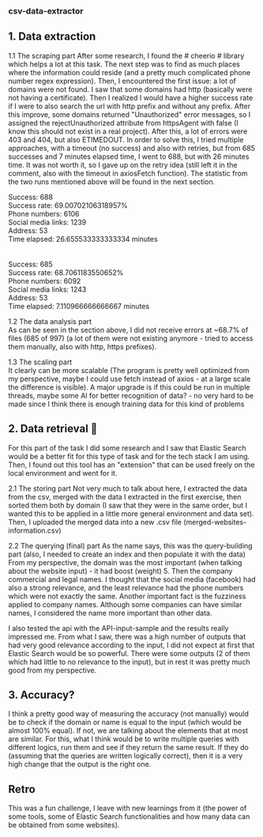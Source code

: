 ### csv-data-extractor ###

## 1. Data extraction ##

1.1 The scraping part
After some research, I found the # cheerio # library which helps a lot at this task. The next step was to find as much places where the information could reside (and a pretty much complicated phone number regex expression). Then, I encountered the first issue: a lot of domains were not found. I saw that some domains had http (basically were not having a certificate). Then I realized I would have a higher success rate if I were to also search the url with http prefix and without any prefix. After this improve, some domains returned "Unauthorized" error messages, so I assigned the rejectUnauthorized attribute from httpsAgent with false (I know this should not exist in a real project). After this, a lot of errors were 403 and 404, but also ETIMEDOUT. In order to solve this, I tried multiple approaches, with a timeout (no success) and also with retries, but from 685 successes and 7 minutes elapsed time, I went to 688, but with 26 minutes time. It was not worth it, so I gave up on the retry idea (still left it in the comment, also with the timeout in axiosFetch function). The statistic from the two runs mentioned above will be found in the next section.

Success:  688 <br>
Success rate:  69.00702106318957% <br>
Phone numbers:  6106 <br>
Social media links:  1239 <br>
Address:  53 <br>
Time elapsed: 26.655533333333334 minutes <br>
<br>
<br>
Success:  685 <br>
Success rate:  68.7061183550652% <br>
Phone numbers:  6092 <br>
Social media links: 1243 <br>
Address: 53 <br>
Time elapsed: 7.110966666666667 minutes <br>

1.2 The data analysis part <br>
As can be seen in the section above, I did not receive errors at ~68.7% of files (685 of 997) (a lot of them were not existing anymore - tried to access them manually, also with http, https prefixes).

1.3 The scaling part <br>
It clearly can be more scalable (The program is pretty well optimized from my perspective, maybe I could use fetch instead of axios - at a large scale the difference is visible). A major upgrade is if this could be run in multiple threads, maybe some AI for better recognition of data? - no very hard to be made since I think there is enough training data for this kind of problems

## 2. Data retrieval 🎣 ##

For this part of the task I did some research and I saw that Elastic Search would be a better fit for this type of task and for the tech stack I am using. Then, I found out this tool has an "extension" that can be used freely on the local environment and went for it.

2.1 The storing part
Not very much to talk about here, I extracted the data from the csv, merged with the data I extracted in the first exercise, then sorted them both by domain (I saw that they were in the same order, but I wanted this to be applied in a little more general environment and data set). Then, I uploaded the merged data into a new .csv file (merged-websites-information.csv)

2.2 The querying (final) part
As the name says, this was the query-building part (also, I needed to create an index and then populate it with the data)
From my perspective, the domain was the most important (when talking about the website input) - it had boost (weight) 5. Then the company commercial and legal names. I thought that the social media (facebook) had also a strong relevance, and the least relevance had the phone numbers which were not exactly the same. Another important fact is the fuzziness applied to company names. Although some companies can have similar names, I considered the name more important than other data.

I also tested the api with the API-input-sample and the results really impressed me. From what I saw, there was a high number of outputs that had very good relevance according to the input, I did not expect at first that Elastic Search would be so powerful. There were some outputs (2 of them which had little to no relevance to the input), but in rest it was pretty much good from my perspective.

## 3. Accuracy? ##

I think a pretty good way of measuring the accuracy (not manually) would be to check if the domain or name is equal to the input (which would be almost 100% equal). If not, we are talking about the elements that at most are similar. For this, what I think would be to write multiple queries with different logics, run them and see if they return the same result. If they do (assuming that the queries are written logically correct), then it is a very high change that the output is the right one.


## Retro ##
This was a fun challenge, I leave with new learnings from it (the power of some tools, some of Elastic Search functionalities and how many data can be obtained from some websites).
